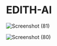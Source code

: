 # EDITH-AI

![Screenshot (81)](https://user-images.githubusercontent.com/109647311/204084147-492522c0-f644-4f0c-a30b-bcf4cde638c3.png)


![Screenshot (80)](https://user-images.githubusercontent.com/109647311/204084160-266a50f9-6ede-4cc8-ac75-f014ac5726bf.png)
